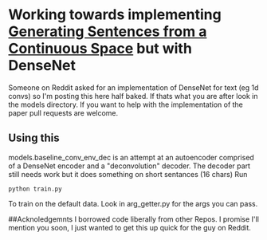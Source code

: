 # Working towards implementing [Generating Sentences from a Continuous Space](https://arxiv.org/abs/1511.06349) but with DenseNet
Someone on Reddit asked for an implementation of DenseNet for text (eg 1d convs) so I'm posting this here half baked.
If thats what you are after look in the models directory. If you want to help with the implementation of the paper pull requests are welcome.

## Using this
models.baseline_conv_env_dec is an attempt at an autoencoder comprised of a DenseNet encoder and a "deconvolution" decoder.
 The decoder part still needs work but it does something on short sentances (16 chars)
 Run
 ````
 python train.py
 ````
 To train on the default data. Look in arg_getter.py for the args you can pass.

##Acknoledgemnts
 I borrowed code liberally from other Repos. I promise I'll mention you soon, I just wanted to get this up quick for the guy on Reddit.